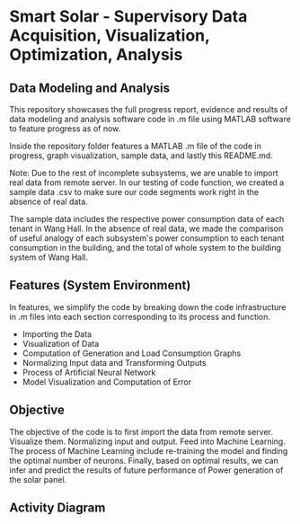 # Smart Solar - Supervisory Data Acquisition, Visualization, Optimization, Analysis
## Data Modeling and Analysis
This repository showcases the full progress report, evidence and results of data modeling and analysis software code in .m file using MATLAB software to feature progress as of now.

Inside the repository folder features a MATLAB .m file of the code in progress, graph visualization, sample data, and lastly this README.md.

Note: Due to the rest of incomplete subsystems, we are unable to import real data from remote server. In our testing of code function, we created a sample data .csv to make sure our code segments work right in the absence of real data. 

The sample data includes the respective power consumption data of each tenant in Wang Hall. In the absence of real data,  we made the comparison of useful analogy of each subsystem's power consumption to each tenant consumption in the building, and the total of whole system to the building system of Wang Hall. 

## Features (System Environment)
In features, we simplify the code by breaking down the code infrastructure in .m files into each section corresponding to its process and function. 
- Importing the Data
- Visualization of Data
- Computation of Generation and Load Consumption Graphs
- Normalizing Input data and Transforming Outputs 
- Process of Artificial Neural Network 
- Model Visualization and Computation of Error

## Objective 
The objective of the code is to first import the data from remote server. Visualize them. Normalizing input and output. Feed into Machine Learning. The process of Machine Learning include re-training the model and finding the optimal number of neurons. Finally, based on optimal results, we can infer and predict the results of future performance of Power generation of the solar panel. 

## Activity Diagram
